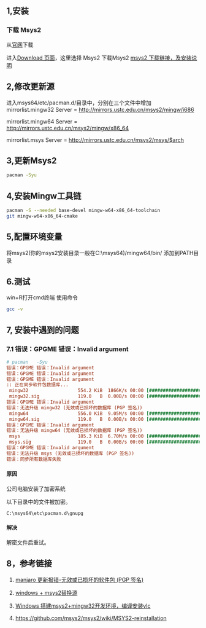 

## 1,安装

### 下载 Msys2

从[官网](http://mingw-w64.org/doku.php)下载

进入[Download 页面](http://mingw-w64.org/doku.php/download)，这里选择 Msys2 下载Msys2  [msys2 下载链接，及安装说明](http://www.msys2.org/)



## 2,修改更新源

 进入msys64/etc/pacman.d/目录中，分别在三个文件中增加
 mirrorlist.mingw32
 Server = http://mirrors.ustc.edu.cn/msys2/mingw/i686

mirrorlist.mingw64
 Server = http://mirrors.ustc.edu.cn/msys2/mingw/x86_64

mirrorlist.msys
 Server = http://mirrors.ustc.edu.cn/msys2/msys/$arch

## 3,更新Msys2

```bash
pacman -Syu
```

## 4,安装Mingw工具链

```bash
pacman -S --needed base-devel mingw-w64-x86_64-toolchain
git mingw-w64-x86_64-cmake
```

## 5,配置环境变量

将msys2(你的msys2安装目录一般在C:\msys64)/mingw64/bin/
添加到PATH目录

## 6.测试

win+R打开cmd终端
使用命令

```bash
gcc -v
```



## 7, 安装中遇到的问题

### 7.1 错误：GPGME 错误：Invalid argument

```ini
# pacman   -Syu
错误：GPGME 错误：Invalid argument
错误：GPGME 错误：Invalid argument
错误：GPGME 错误：Invalid argument
:: 正在同步软件包数据库...
 mingw32                  554.2 KiB  1866K/s 00:00 [#####################] 100%
 mingw32.sig              119.0   B  0.00B/s 00:00 [#####################] 100%
错误：GPGME 错误：Invalid argument
错误：无法升级 mingw32 (无效或已损坏的数据库 (PGP 签名))
 mingw64                  556.0 KiB  9.05M/s 00:00 [#####################] 100%
 mingw64.sig              119.0   B  0.00B/s 00:00 [#####################] 100%
错误：GPGME 错误：Invalid argument
错误：无法升级 mingw64 (无效或已损坏的数据库 (PGP 签名))
 msys                     185.3 KiB  6.70M/s 00:00 [#####################] 100%
 msys.sig                 119.0   B  0.00B/s 00:00 [#####################] 100%
错误：GPGME 错误：Invalid argument
错误：无法升级 msys (无效或已损坏的数据库 (PGP 签名))
错误：同步所有数据库失败

```



#### 原因 

公司电脑安装了加密系统

以下目录中的文件被加密。 

```
C:\msys64\etc\pacman.d\gnupg
```

#### 解决

解密文件后重试。



## 8，参考链接 

1. [manjaro 更新报错-无效或已损坏的软件包 (PGP 签名)](https://blog.csdn.net/weixin_43968923/article/details/86517381)

2. [windows + msys2替换源](https://blog.csdn.net/wrzfeijianshen/article/details/82820105)
3. [Windows 搭建msys2+mingw32开发环境，编译安装vlc](https://blog.csdn.net/guo_lei_lamant/article/details/85260217)
4. https://github.com/msys2/msys2/wiki/MSYS2-reinstallation





